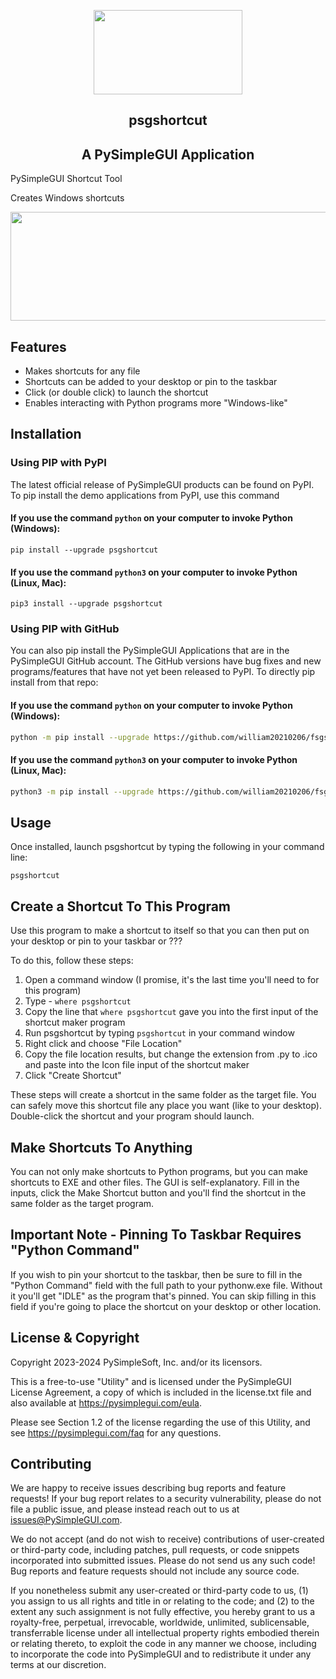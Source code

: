 <p align="center">
  <p align="center"><img width="238" height="135" src="https://pysimplegui.net/images/logos/psglogofull.svg"><p>

  <h2 align="center">psgshortcut</h2>
  <h2 align="center">A PySimpleGUI Application</h2>
</p>

PySimpleGUI Shortcut Tool

Creates Windows shortcuts





<p align="center"><img width="523" height="174" src="screenshot.png"><p>







## Features

* Makes shortcuts for any file
* Shortcuts can be added to your desktop or pin to the taskbar
* Click (or double click) to launch the shortcut
* Enables interacting with Python programs more "Windows-like"

## Installation

### Using PIP with PyPI

The latest official release of PySimpleGUI products can be found on PyPI.  To pip install the demo applications from PyPI, use this command

#### If you use the command `python` on your computer to invoke Python (Windows):

`pip install --upgrade psgshortcut`

#### If you use the command `python3` on your computer to invoke Python (Linux, Mac):

`pip3 install --upgrade psgshortcut`

### Using PIP with GitHub

You can also pip install the PySimpleGUI Applications that are in the PySimpleGUI GitHub account.  The GitHub versions have bug fixes and new programs/features that have not yet been released to PyPI. To directly pip install from that repo:

#### If you use the command `python` on your computer to invoke Python (Windows):

```bash
python -m pip install --upgrade https://github.com/william20210206/fsgshortcut/zipball/main
```

#### If you use the command `python3` on your computer to invoke Python (Linux, Mac):

```bash
python3 -m pip install --upgrade https://github.com/william20210206/fsgshortcut/zipball/main
```


## Usage

Once installed, launch psgshortcut by typing the following in your command line:

`psgshortcut`

## Create a Shortcut To This Program

Use this program to make a shortcut to itself so that you can then put
on your desktop or pin to your taskbar or ???


To do this, follow these steps:

1. Open a command window (I promise, it's the last time you'll need to for this program)
2. Type - `where psgshortcut`
3. Copy the line that `where psgshortcut` gave you into the first input of the shortcut maker program
4. Run psgshortcut by typing `psgshortcut` in your command window
5. Right click and choose "File Location"
6. Copy the file location results, but change the extension from .py to .ico and paste into the Icon file input of the shortcut maker
7. Click "Create Shortcut"

These steps will create a shortcut in the same folder as the target
file.  You can safely move this shortcut file any place you want (like
to your desktop). Double-click the shortcut and your program should
launch.

## Make Shortcuts To Anything

You can not only make shortcuts to Python programs, but you can make
shortcuts to EXE and other files.  The GUI is self-explanatory.  Fill
in the inputs, click the Make Shortcut button and you'll find the
shortcut in the same folder as the target program.

## Important Note - Pinning To Taskbar Requires "Python Command"

If you wish to pin your shortcut to the taskbar, then be sure to fill
in the "Python Command" field with the full path to your pythonw.exe
file.  Without it you'll get "IDLE" as the program that's pinned.  You
can skip filling in this field if you're going to place the shortcut
on your desktop or other location.

## License & Copyright

Copyright 2023-2024 PySimpleSoft, Inc. and/or its licensors.

This is a free-to-use "Utility" and is licensed under the
PySimpleGUI License Agreement, a copy of which is included in the
license.txt file and also available at https://pysimplegui.com/eula.

Please see Section 1.2 of the license regarding the use of this Utility,
and see https://pysimplegui.com/faq for any questions.


## Contributing

We are happy to receive issues describing bug reports and feature
requests! If your bug report relates to a security vulnerability,
please do not file a public issue, and please instead reach out to us
at issues@PySimpleGUI.com.

We do not accept (and do not wish to receive) contributions of
user-created or third-party code, including patches, pull requests, or
code snippets incorporated into submitted issues. Please do not send
us any such code! Bug reports and feature requests should not include
any source code.

If you nonetheless submit any user-created or third-party code to us,
(1) you assign to us all rights and title in or relating to the code;
and (2) to the extent any such assignment is not fully effective, you
hereby grant to us a royalty-free, perpetual, irrevocable, worldwide,
unlimited, sublicensable, transferrable license under all intellectual
property rights embodied therein or relating thereto, to exploit the
code in any manner we choose, including to incorporate the code into
PySimpleGUI and to redistribute it under any terms at our discretion.
